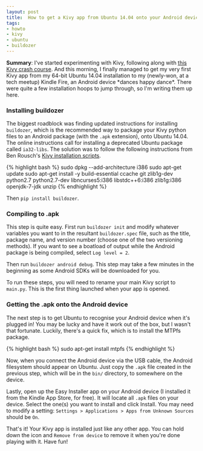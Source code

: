 ```yaml
---
layout: post
title:  How to get a Kivy app from Ubuntu 14.04 onto your Android device
tags: 
- howto
- kivy
- ubuntu
- buildozer
---
```


**Summary**: I've started experimenting with Kivy, following along with 
[this Kivy crash course](http://inclem.net/pages/kivy-crash-course/).
And this morning, I finally managed to get my very first Kivy app
from my 64-bit Ubuntu 14.04 installation to
my (newly-won, at a tech meetup) Kindle Fire, an Android device \*dances happy dance\*.
There were quite a few installation hoops to jump through, so I'm
writing them up here.

### Installing buildozer

The biggest roadblock was finding updated instructions for installing
`buildozer`, which is the recommended way to package your Kivy python
files to an Android package (with the `.apk` extension), onto Ubuntu 14.04. 
The online instructions call for installing a deprecated Ubuntu package called `ia32-libs`.
The solution was to follow the following instructions from Ben Rousch's
[Kivy installation scripts](https://github.com/brousch/kivy-installer).

{% highlight bash %}
sudo dpkg --add-architecture i386
sudo apt-get update
sudo apt-get install -y build-essential ccache git zlib1g-dev python2.7 python2.7-dev libncurses5:i386 libstdc++6:i386 zlib1g:i386 openjdk-7-jdk unzip
{% endhighlight %}

Then `pip install buildozer`.

### Compiling to .apk

This step is quite easy. First run `buildozer init` and modify whatever
variables you want to in the resultant `buildozer.spec` file, such
as the title, package name, and version number (choose one of the two
versioning methods). If you want to see a boatload of output while the Android
package is being compiled, select `Log level = 2`.

Then run `buildozer android debug`. This step may take a few minutes in
the beginning as some Android SDKs will be downloaded for you.

To run these steps, you will need to rename your main Kivy script 
to `main.py`. This is the first thing launched when your app is opened.

### Getting the .apk onto the Android device

The next step is to get Ubuntu to recognise your Android device when it's plugged in!
You may be lucky and have it work out of the box, but I wasn't that fortunate.
Luckily, there's a quick fix, which is to install the MTPfs package.

{% highlight bash %}
sudo apt-get install mtpfs
{% endhighlight %}

Now, when you connect the Android device via the USB cable, the Android
filesystem should appear on Ubuntu. Just copy the `.apk` file created
in the previous step, which will be in the `bin/` directory, 
to somewhere on the device.

Lastly, open up the Easy Installer app on your Android device (I installed
it from the Kindle App Store, for free). It will locate all `.apk` files
on your device.
Select the one(s) you want to install and click Install. You may need
to modify a setting: `Settings > Applications > Apps from Unknown Sources` should be `On`.

That's it! Your Kivy app is installed just like any other app. You can hold
down the icon and `Remove from device` to remove it when you're done playing with it.
Have fun!
